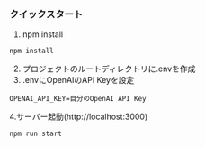 ### クイックスタート

1. npm install

```:PowerShell
npm install
```

2. プロジェクトのルートディレクトリに.envを作成
3. .envにOpenAIのAPI Keyを設定
```:.env
OPENAI_API_KEY=自分のOpenAI API Key
```

4.サーバー起動(http://localhost:3000)

```:PowerShell
npm run start
```